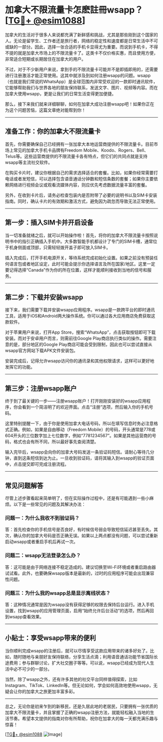 # 加拿大不限流量卡怎麽註冊wsapp？[[TG💪+ @esim1088](https://t.me/s/esim1088)]

加拿大的生活对于很多人来说都充满了新鲜感和挑战，尤其是那些刚到这个国家的人。无论是留学生、工作者还是旅行者，网络的稳定性和速度都是日常生活中不可或缺的一部分。因此，选择一张合适的手机卡显得尤为重要。而说到手机卡，不得不提的就是加拿大市场上的不限流量卡了。这类卡不仅价格实惠，而且使用方便，非常适合短期或长期居住在加拿大的用户。

不过，对于不少新用户来说，拿到手的不限流量卡可能并不是即插即用的，还需要进行注册激活才能正常使用。这其中就涉及到如何注册wsapp的问题。wsapp（也就是我们常说的WhatsApp）是全球范围内非常受欢迎的一款即时通讯软件，它能够帮助我们与世界各地的朋友保持联系，发送文字、图片、视频等内容。而在加拿大使用wsapp，更是让我们的日常生活变得更加便捷。

那么，接下来我们就来详细聊聊，如何在加拿大成功注册wsapp吧！如果你正在为这个问题苦恼，这篇文章绝对能帮到你！

---

## 准备工作：你的加拿大不限流量卡

首先，你需要确保自己已经拥有一张加拿大本地运营商提供的不限流量卡。目前市场上常见的加拿大手机卡品牌有Freedom Mobile、Koodo、Rogers、Bell、Telus等。这些运营商提供的不限流量卡各有特点，但它们的共同点就是支持wsapp等主流社交软件。

在购买卡片时，建议你根据自己的需求选择适合的套餐。比如，如果你经常需要打电话或者发短信，可以选择包含语音通话分钟数和短信条数的套餐；如果你主要依赖网络进行视频会议或观看流媒体内容，则应优先考虑数据流量丰富的套餐。

另外，在收到卡片后，请务必检查包装内是否附带了必要的说明书以及SIM卡安装指南。同时，确认卡片的有效期和激活方式，避免因为疏忽而导致无法正常使用。

---

## 第一步：插入SIM卡并开启设备

当一切准备就绪之后，就可以开始操作啦！首先，将你的加拿大不限流量卡按照说明书中的指引正确插入手机中。大多数智能手机都设计了专门的SIM卡槽，通常位于机身侧面或顶部，只需轻轻拨开盖子即可放入SIM卡。

插入完成后，打开手机电源开关，等待系统完成初始化设置。如果之前没有预装任何语言包或者地区设定，此时可能会提示你选择语言及所在国家/地区。这里一定要记得选择“Canada”作为你的所在位置，这样才能顺利接收到当地的信号和服务。

---

## 第二步：下载并安装wsapp

接下来，我们需要下载并安装wsapp应用程序。wsapp是一款跨平台的即时通讯工具，适用于iOS和Android两大操作系统。你可以通过各大应用商店免费获取这款软件。

对于苹果用户来说，打开App Store，搜索“WhatsApp”，点击获取按钮即可下载安装。而对于安卓用户而言，则需前往Google Play商店执行类似的操作。需要注意的是，部分地区的Google Play商店可能会受到限制，因此也可以尝试直接从wsapp官方网站下载APK文件安装包。

安装完成后，记得允许wsapp访问你的通讯录和其他权限请求，这样可以更好地发挥它的功能。

---

## 第三步：注册wsapp账户

终于到了最关键的一步——注册wsapp账户！打开刚刚安装好的wsapp应用程序，你会看到一个简洁明了的欢迎界面。点击“注册”选项，然后输入你的手机号码。

这里特别提醒一下，由于你是使用加拿大电话号码，所以在填写信息时务必注意格式正确。例如，如果是自由移动（Freedom Mobile）的号码，开头通常是778或604开头的三位数字加上七位数字，例如“7781234567”。如果是其他运营商的号码，格式也会有所不同，所以最好事先查阅清楚。

输入完毕后，wsapp会向你的加拿大号码发送一条验证码短信。请耐心等待几分钟，直到这条短信到达为止。一旦收到验证码，请将其输入到wsapp的验证页面中，点击提交即可完成注册流程。

---

## 常见问题解答

尽管上述步骤看起来简单明了，但在实际操作过程中，还是有可能遇到一些小麻烦。以下是一些常见的问题及其解决办法：

### 问题一：为什么我收不到验证码？
答：首先检查你的手机信号是否良好，有时候信号弱会导致短信延迟甚至丢失。其次，确认你的加拿大号码是否正确无误。如果以上两点都没有问题，可以尝试重新启动wsapp或者重启手机后再试一次。

### 问题二：wsapp无法登录怎么办？
答：这可能是由于网络连接不稳定造成的。建议切换至Wi-Fi环境或者重启路由器试试看。此外，也要确保wsapp版本是最新的，过时的应用程序可能会出现兼容性问题。

### 问题三：为什么我的wsapp总是显示离线状态？
答：这种情况通常是因为wsapp没有获得足够的权限去保持后台运行。进入手机设置，找到wsapp的应用管理页面，启用“始终允许后台活动”的选项，然后再回到wsapp查看效果。

---

## 小贴士：享受wsapp带来的便利

当你顺利完成wsapp的注册后，就可以尽情享受这款应用带来的诸多好处了。比如，随时随地与亲朋好友保持联络，分享生活点滴；利用语音通话功能节省国际长途费用；参与群聊讨论，扩大社交圈子等等。可以说，wsapp已经成为现代人生活中必不可少的一部分。

当然，除了wsapp之外，还有许多其他的社交平台同样值得探索，比如Instagram、TikTok、LinkedIn等。但无论如何，学会如何高效地使用wsapp，无疑会让你的加拿大之旅更加丰富多彩。

---

总之，无论你是初来乍到的新移民，还是久居此地的老居民，只要拥有一张优质的加拿大不限流量卡，并且掌握了正确的wsapp注册方法，就能轻松融入当地的生活节奏。希望本文提供的指南对你有所帮助，祝你在加拿大的每一天都充满乐趣与惊喜！

[[TG💪+ @esim1088](https://t.me/s/esim1088) ![Image](https://i.postimg.cc/4NQfJmqS/Snipaste-2025-05-13-00-14-12.png)]